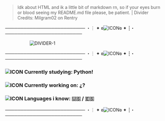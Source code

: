 &nbsp;&nbsp;&nbsp;&nbsp;&nbsp;&nbsp;&nbsp;&nbsp;&nbsp;&nbsp;&nbsp;&nbsp;&nbsp;&nbsp;&nbsp;&nbsp;&nbsp;&nbsp;&nbsp;&nbsp;&nbsp;&nbsp;&nbsp;&nbsp;&nbsp;&nbsp;
----
> Idk about HTML and ik a little bit of markdown rn, so if your eyes burn or blood seeing my README.md file please, be patient. | Divider Credits: Milgram02 on Rentry

────────────────────────── ・┆ ✦ ʚ![ICON](https://files.catbox.moe/7jwqka.gif)ɞ ✦ ┆・ ─────────────────────────

&nbsp;&nbsp;&nbsp;&nbsp;&nbsp;&nbsp;&nbsp;&nbsp;&nbsp;&nbsp;&nbsp;&nbsp;&nbsp;&nbsp;&nbsp;&nbsp;&nbsp;&nbsp;&nbsp; ![DIVIDER-1](https://i.postimg.cc/RhQBWj0s/hq3ecd.png)

────────────────────────── ・┆ ✦ ʚ![ICON](https://files.catbox.moe/7jwqka.gif)ɞ ✦ ┆・ ─────────────────────────

### ![ICON](https://i.postimg.cc/bJy1mGH0/cu0z2p.gif) Currently studying: Python!
### ![ICON](https://i.postimg.cc/Ss1YVgKq/ea0q5e.gif) Currently working on: ¿?
### ![ICON](https://i.postimg.cc/pXF5YYMb/hnbela.gif) Languages i know: 🇺🇸 / 🇪🇸

────────────────────────── ・┆ ✦ ʚ![ICON](https://files.catbox.moe/7jwqka.gif)ɞ ✦ ┆・ ─────────────────────────
